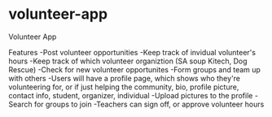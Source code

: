 # volunteer-app
Volunteer App

Features
-Post volunteer opportunities
-Keep track of invidual volunteer's hours
-Keep track of which volunteer organiztion (SA soup Kitech, Dog Rescue)
-Check for new volunteer opportunites
-Form groups and team up with others
-Users will have a profile page, which shows who they're volunteering for, or if just helping the community, bio, profile picture, contact info, student, organizer, individual
-Upload pictures to the profile
-Search for groups to join
-Teachers can sign off, or approve volunteer hours
